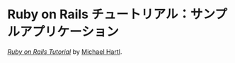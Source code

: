 # Ruby on Rails チュートリアル：サンプルアプリケーション

[*Ruby on Rails Tutorial*](http://railstutorial.jp/)
by [Michael Hartl](http://michaelhartl.com/).

